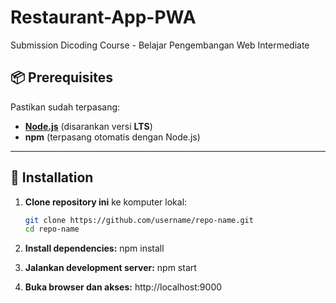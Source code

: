 # Restaurant-App-PWA
Submission Dicoding Course - Belajar Pengembangan Web Intermediate

## 📦 Prerequisites
Pastikan sudah terpasang:

- **[Node.js](https://nodejs.org/)** (disarankan versi **LTS**)
- **npm** (terpasang otomatis dengan Node.js)

---

## 🚀 Installation

1. **Clone repository ini** ke komputer lokal:
   ```bash
   git clone https://github.com/username/repo-name.git
   cd repo-name

2. **Install dependencies:**
    npm install

3. **Jalankan development server:**
    npm start
   
5. **Buka browser dan akses:**
   http://localhost:9000
